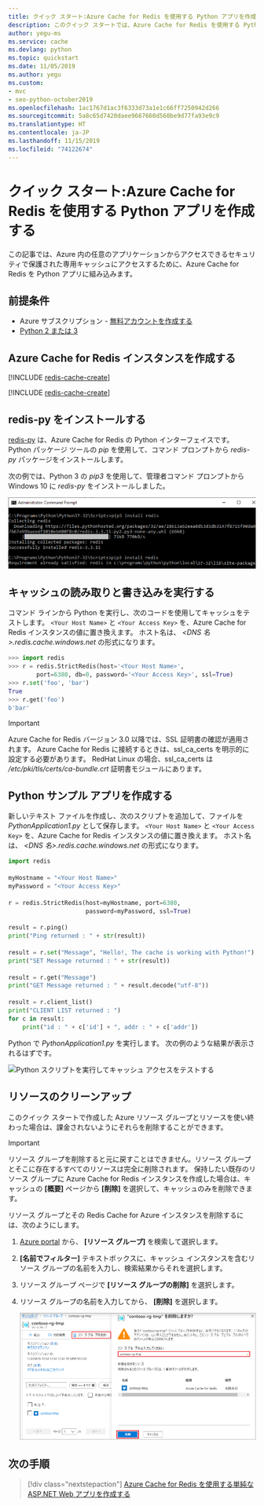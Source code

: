 ```yaml
---
title: クイック スタート:Azure Cache for Redis を使用する Python アプリを作成する
description: このクイック スタートでは、Azure Cache for Redis を使用する Python アプリを作成する方法を学習します。
author: yegu-ms
ms.service: cache
ms.devlang: python
ms.topic: quickstart
ms.date: 11/05/2019
ms.author: yegu
ms.custom:
- mvc
- seo-python-october2019
ms.openlocfilehash: 1ac1767d1ac3f6333d73a1e1c66ff7250942d266
ms.sourcegitcommit: 5a8c65d7420daee9667660d560be9d77fa93e9c9
ms.translationtype: HT
ms.contentlocale: ja-JP
ms.lasthandoff: 11/15/2019
ms.locfileid: "74122674"
---
```

# <a name="quickstart-create-a-python-app-that-uses-azure-cache-for-redis"></a>クイック スタート:Azure Cache for Redis を使用する Python アプリを作成する

この記事では、Azure 内の任意のアプリケーションからアクセスできるセキュリティで保護された専用キャッシュにアクセスするために、Azure Cache for Redis を Python アプリに組み込みます。

## <a name="prerequisites"></a>前提条件

- Azure サブスクリプション - [無料アカウントを作成する](https://azure.microsoft.com/free/)
- [Python 2 または 3](https://www.python.org/downloads/)

## <a name="create-an-azure-cache-for-redis-instance"></a>Azure Cache for Redis インスタンスを作成する
[!INCLUDE [redis-cache-create](../../includes/redis-cache-create.md)]

[!INCLUDE [redis-cache-create](../../includes/redis-cache-access-keys.md)]

## <a name="install-redis-py"></a>redis-py をインストールする

[redis-py](https://github.com/andymccurdy/redis-py) は、Azure Cache for Redis の Python インターフェイスです。 Python パッケージ ツールの *pip* を使用して、コマンド プロンプトから *redis-py* パッケージをインストールします。 

次の例では、Python 3 の *pip3* を使用して、管理者コマンド プロンプトから Windows 10 に *redis-py* をインストールしました。

![Azure Cache for Redis への redis-py Python インターフェイスをインストールする](./media/cache-python-get-started/cache-python-install-redis-py.png)

## <a name="read-and-write-to-the-cache"></a>キャッシュの読み取りと書き込みを実行する

コマンド ラインから Python を実行し、次のコードを使用してキャッシュをテストします。 `<Your Host Name>` と `<Your Access Key>` を、Azure Cache for Redis インスタンスの値に置き換えます。 ホスト名は、 *\<DNS 名>.redis.cache.windows.net* の形式になります。

```python
>>> import redis
>>> r = redis.StrictRedis(host='<Your Host Name>',
        port=6380, db=0, password='<Your Access Key>', ssl=True)
>>> r.set('foo', 'bar')
True
>>> r.get('foo')
b'bar'
```

> [!IMPORTANT]
> Azure Cache for Redis バージョン 3.0 以降では、SSL 証明書の確認が適用されます。 Azure Cache for Redis に接続するときは、ssl_ca_certs を明示的に設定する必要があります。 RedHat Linux の場合、ssl_ca_certs は */etc/pki/tls/certs/ca-bundle.crt* 証明書モジュールにあります。

## <a name="create-a-python-sample-app"></a>Python サンプル アプリを作成する

新しいテキスト ファイルを作成し、次のスクリプトを追加して、ファイルを *PythonApplication1.py* として保存します。 `<Your Host Name>` と `<Your Access Key>` を、Azure Cache for Redis インスタンスの値に置き換えます。 ホスト名は、 *\<DNS 名>.redis.cache.windows.net* の形式になります。

```python
import redis

myHostname = "<Your Host Name>"
myPassword = "<Your Access Key>"

r = redis.StrictRedis(host=myHostname, port=6380,
                      password=myPassword, ssl=True)

result = r.ping()
print("Ping returned : " + str(result))

result = r.set("Message", "Hello!, The cache is working with Python!")
print("SET Message returned : " + str(result))

result = r.get("Message")
print("GET Message returned : " + result.decode("utf-8"))

result = r.client_list()
print("CLIENT LIST returned : ")
for c in result:
    print("id : " + c['id'] + ", addr : " + c['addr'])
```

Python で *PythonApplication1.py* を実行します。 次の例のような結果が表示されるはずです。

![Python スクリプトを実行してキャッシュ アクセスをテストする](./media/cache-python-get-started/cache-python-completed.png)

## <a name="clean-up-resources"></a>リソースのクリーンアップ

このクイック スタートで作成した Azure リソース グループとリソースを使い終わった場合は、課金されないようにそれらを削除することができます。

> [!IMPORTANT]
> リソース グループを削除すると元に戻すことはできません。リソース グループとそこに存在するすべてのリソースは完全に削除されます。 保持したい既存のリソース グループに Azure Cache for Redis インスタンスを作成した場合は、キャッシュの **[概要]** ページから **[削除]** を選択して、キャッシュのみを削除できます。 

リソース グループとその Redis Cache for Azure インスタンスを削除するには、次のようにします。

1. [Azure portal](https://portal.azure.com) から、 **[リソース グループ]** を検索して選択します。
1. **[名前でフィルター]** テキストボックスに、キャッシュ インスタンスを含むリソース グループの名前を入力し、検索結果からそれを選択します。 
1. リソース グループ ページで **[リソース グループの削除]** を選択します。
1. リソース グループの名前を入力してから、 **[削除]** を選択します。
   
   ![Azure Cache for Redis のリソース グループを削除する](./media/cache-python-get-started/delete-your-resource-group-for-azure-cache-for-redis.png)

## <a name="next-steps"></a>次の手順

> [!div class="nextstepaction"]
> [Azure Cache for Redis を使用する単純な ASP.NET Web アプリを作成する](./cache-web-app-howto.md)

